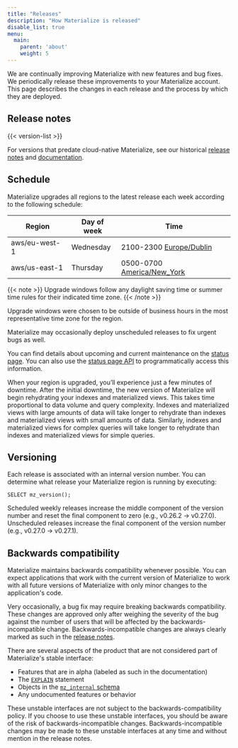 ```yaml
---
title: "Releases"
description: "How Materialize is released"
disable_list: true
menu:
  main:
    parent: 'about'
    weight: 5
---
```


We are continually improving Materialize with new features and bug fixes. We
periodically release these improvements to your Materialize account. This page
describes the changes in each release and the process by which they are
deployed.

## Release notes

{{< version-list >}}

For versions that predate cloud-native Materialize, see our
historical [release notes](https://materialize.com/docs/lts/release-notes/)
and [documentation](https://materialize.com/docs/lts/).

## Schedule

Materialize upgrades all regions to the latest release each week according to
the following schedule:

Region        | Day of week | Time
--------------|-------------|-----------------------------
aws/eu-west-1 | Wednesday   | 2100-2300 [Europe/Dublin]
aws/us-east-1 | Thursday    | 0500-0700 [America/New_York]

{{< note >}}
Upgrade windows follow any daylight saving time or summer time rules
for their indicated time zone.
{{< /note >}}

Upgrade windows were chosen to be outside of business hours in the most
representative time zone for the region.

Materialize may occasionally deploy unscheduled releases to fix urgent bugs as well.

You can find details about upcoming and current maintenance on the [status
page](https://status.materialize.com). You can also use the [status page API](https://status.materialize.com/api) to programmatically access this information.

When your region is upgraded, you’ll experience just a few minutes of downtime. After the initial downtime, the new version of Materialize will begin rehydrating your indexes and materialized views. This takes time proportional to data volume and query complexity. Indexes and materialized views with large amounts of data will take longer to rehydrate than indexes and materialized views with small amounts of data. Similarly, indexes and materialized views for complex queries will take longer to rehydrate than indexes and materialized views for simple queries.

## Versioning

Each release is associated with an internal version number. You can determine
what release your Materialize region is running by executing:

```
SELECT mz_version();
```

Scheduled weekly releases increase the middle component of the version number
and reset the final component to zero (e.g., v0.26.2 -> v0.27.0). Unscheduled
releases increase the final component of the version number (e.g., v0.27.0 -> v0.27.1).

## Backwards compatibility

Materialize maintains backwards compatibility whenever possible. You can expect
applications that work with the current version of Materialize to work with all
future versions of Materialize with only minor changes to the application's
code.

Very occasionally, a bug fix may require breaking backwards compatibility. These
changes are approved only after weighing the severity of the bug against the
number of users that will be affected by the backwards-incompatible change.
Backwards-incompatible changes are always clearly marked as such in the [release
notes](#release-notes).

There are several aspects of the product that are not considered part of
Materialize's stable interface:

  * Features that are in alpha (labeled as such in the documentation)
  * The [`EXPLAIN`](/sql/explain) statement
  * Objects in the [`mz_internal` schema](/sql/system-catalog/mz_internal)
  * Any undocumented features or behavior

These unstable interfaces are not subject to the backwards-compatibility policy.
If you choose to use these unstable interfaces, you should be aware of the risk
of backwards-incompatible changes. Backwards-incompatible changes may be made to
these unstable interfaces at any time and without mention in the release notes.

[America/New_York]: https://time.is/New_York
[Europe/Dublin]: https://time.is/Dublin
